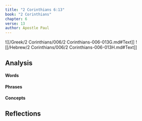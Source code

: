 ```yaml
---
title: "2 Corinthians 6:13"
book: "2 Corinthians"
chapter: 6
verse: 13
author: Apostle Paul
---
```

![[/Greek/2 Corinthians/006/2 Corinthians-006-013G.md#Text]]
![[/Hebrew/2 Corinthians/006/2 Corinthians-006-013H.md#Text]]

## Analysis

#### Words

#### Phrases

#### Concepts

## Reflections

